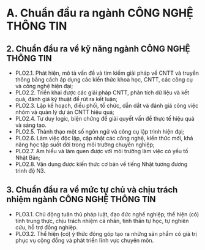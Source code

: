 # A.  Chuẩn đầu ra ngành CÔNG NGHỆ THÔNG TIN
## 2. Chuẩn đầu ra về kỹ năng ngành CÔNG NGHỆ THÔNG TIN
-   PLO2.1. Phát hiện, mô tả vấn đề và tìm kiếm giải pháp về CNTT và truyền thông bằng cách áp dụng các kiến thức khoa học, CNTT, các công cụ và công nghệ hiện đại;
-   PLO2.2. Triển khai được các giải pháp CNTT, phân tích dữ liệu và kết quả, đánh giá kỹ thuật để rút ra kết luận;
-   PLO2.3. Lập kế hoạch, điều phối, tổ chức, dẫn dắt và đánh giá công việc nhóm và quản lý dự án CNTT hiệu quả;
-   PLO2.4. Tư duy logic, biện chứng để giải quyết vấn đề thực tế hiệu quả và sáng tạo.
-   PLO2.5. Thành thạo một số ngôn ngữ và công cụ lập trình hiện đại;
-   PLO2.6. Làm việc độc lập, cập nhật các công nghệ, kiến thức mới, khả năng học tập suốt đời trong môi trường chuyên nghiệp;
-   PLO2.7. Am hiểu và làm quen được với môi trường làm việc có yếu tố Nhật Bản;
-   PLO2.8. Vận dụng được kiến thức cơ bản về tiếng Nhật tương đương trình độ N3.
## 3. Chuẩn đầu ra về mức tự chủ và chịu trách nhiệm ngành CÔNG NGHỆ THÔNG TIN
-   PLO3.1. Chủ động tuân thủ pháp luật, đạo đức nghề nghiệp; thể hiện (có) tính trung thực, chịu trách nhiệm cá nhân, tinh thần tự học, tự nghiên cứu, hỗ trợ đồng nghiệp.
-   PLO3.2. Thể hiện (có) ý thức đóng góp tạo ra những sản phẩm có giá trị phục vụ cộng đồng và phát triển lĩnh vực chuyên môn.
